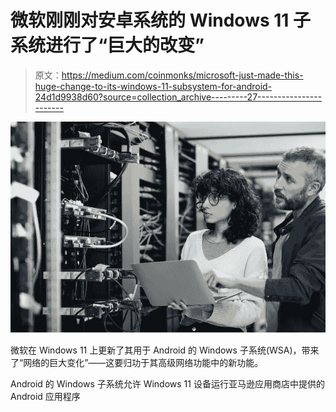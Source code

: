 # 微软刚刚对安卓系统的 Windows 11 子系统进行了“巨大的改变”

> 原文：<https://medium.com/coinmonks/microsoft-just-made-this-huge-change-to-its-windows-11-subsystem-for-android-24d1d9938d60?source=collection_archive---------27----------------------->

![](img/4237ee63c2c980b3d9be182f9e692634.png)

微软在 Windows 11 上更新了其用于 Android 的 Windows 子系统(WSA)，带来了“网络的巨大变化”——这要归功于其高级网络功能中的新功能。

Android 的 Windows 子系统允许 Windows 11 设备运行亚马逊应用商店中提供的 Android 应用程序